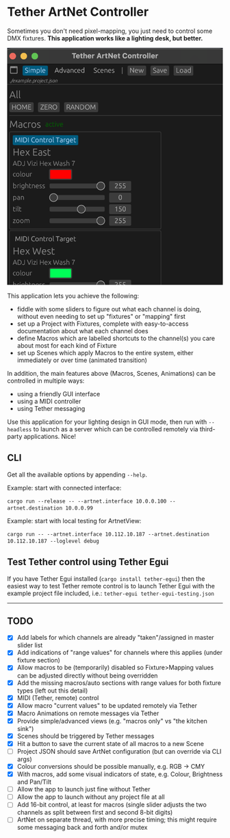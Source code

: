 # Tether ArtNet Controller

Sometimes you don't need pixel-mapping, you just need to control some DMX fixtures. __This application works like a lighting desk, but better.__

![screenshot](./screenshot.png)

This application lets you achieve the following:
- fiddle with some sliders to figure out what each channel is doing, without even needing to set up "fixtures" or "mapping" first
- set up a Project with Fixtures, complete with easy-to-access documentation about what each channel does
- define Macros which are labelled shortcuts to the channel(s) you care about most for each kind of Fixture
- set up Scenes which apply Macros to the entire system, either immediately or over time (animated transition)

In addition, the main features above (Macros, Scenes, Animations) can be controlled in multiple ways:
- using a friendly GUI interface
- using a MIDI controller
- using Tether messaging

Use this application for your lighting design in GUI mode, then run with `--headless` to launch as a server which can be controlled remotely via third-party applications. Nice!


## CLI
Get all the available options by appending `--help`.

Example: start with connected interface:
```
cargo run --release -- --artnet.interface 10.0.0.100 --artnet.destination 10.0.0.99
```

Example: start with local testing for ArtnetView:
```
cargo run -- --artnet.interface 10.112.10.187 --artnet.destination 10.112.10.187 --loglevel debug
```

## Test Tether control using Tether Egui
If you have Tether Egui installed (`cargo install tether-egui`) then the easiest way to test Tether remote control is to launch Tether Egui with the example project file included, i.e.:
`tether-egui tether-egui-testing.json`

---

## TODO
- [x] Add labels for which channels are already "taken"/assigned in master slider list
- [x] Add indications of "range values" for channels where this applies (under fixture section)
- [x] Allow macros to be (temporarily) disabled so Fixture>Mapping values can be adjusted directly without being overridden
- [x] Add the missing macros/auto sections with range values for both fixture types (left out this detail)
- [x] MIDI (Tether, remote) control
- [x] Allow macro "current values" to be updated remotely via Tether
- [x] Macro Animations on remote messages via Tether
- [x] Provide simple/advanced views (e.g. "macros only" vs "the kitchen sink")
- [x] Scenes should be triggered by Tether messages
- [x] Hit a button to save the current state of all macros to a new Scene
- [ ] Project JSON should save ArtNet configuration (but can override via CLI args)
- [x] Colour conversions should be possible manually, e.g. RGB -> CMY
- [x] With macros, add some visual indicators of state, e.g. Colour, Brightness and Pan/Tilt
- [ ] Allow the app to launch just fine without Tether
- [ ] Allow the app to launch without any project file at all
- [ ] Add 16-bit control, at least for macros (single slider adjusts the two channels as split between first and second 8-bit digits)
- [ ] ArtNet on separate thread, with more precise timing; this might require some messaging back and forth and/or mutex
